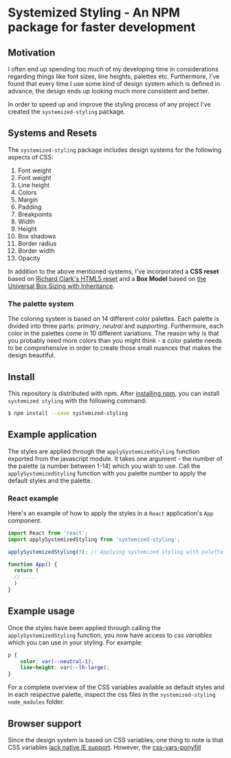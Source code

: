 # Systemized Styling - An NPM package for faster development

## Motivation

I often end up spending too much of my developing time in considerations regarding things like font sizes, line heights, palettes etc. Furthermore, I've found that every time I use some kind of design system which is defined in advance, the design ends up looking much more consistent and better.

In order to speed up and improve the styling process of any project I've created the `systemized-styling` package.

## Systems and Resets

The `systemized-styling` package includes design systems for the following aspects of CSS:

1. Font weight
2. Font weight
3. Line height
4. Colors
5. Margin
6. Padding
7. Breakpoints
8. Width
9. Height
10. Box shadows
11. Border radius
12. Border width
13. Opacity

In addition to the above mentioned systems, I've incorporated a **CSS reset** based on [Richard Clark's HTML5 reset](http://html5doctor.com/html-5-reset-stylesheet/) and a **Box Model** based on [the Universal Box Sizing with Inheritance](https://css-tricks.com/box-sizing/#universal-box-sizing-with-inheritance).

### The palette system

The coloring system is based on 14 different color palettes. Each palette is divided into three parts: _primary_, _neutral_ and _supporting_. Furthermore, each color in the palettes come in 10 different variations. The reason why is that you probably need more colors than you might think - a color palette needs to be comprehensive in order to create those small nuances that makes the design beautiful.

## Install

This repository is distributed with npm. After [installing npm](https://docs.npmjs.com/downloading-and-installing-node-js-and-npm), you can install `systemized styling` with the following command:

```bash
$ npm install --save systemized-styling
```

## Example application

The styles are applied through the `applySystemizedStyling` function exported from the javascript module. It takes one argument - the number of the palette (a number between 1-14) which you wish to use. Call the `applySystemizedStyling` function with you palette number to apply the default styles and the palette.

### React example

Here's an example of how to apply the styles in a `React` application's `App` component.

```jsx
import React from 'react';
import applySystemizedStyling from 'systemized-styling';

applySystemizedStyling(3); // Applying systemized styling with palette number 3

function App() {
  return (
  // ....
  )
}
```

## Example usage

Once the styles have been applied through calling the `applySystemizedStyling` function, you now have access to _css variables_ which you can use in your styling. For example:

```css
p {
	color: var(--neutral-1);
	line-height: var(--lh-large);
}
```

For a complete overview of the CSS variables available as default styles and in each respective palette, inspect the css files in the `systemized-styling` `node_modules` folder.

## Browser support

Since the design system is based on CSS variables, one thing to note is that CSS variables [lack native IE support](https://caniuse.com/css-variables). However, the [css-vars-ponyfill](https://jhildenbiddle.github.io/css-vars-ponyfill/#/)
